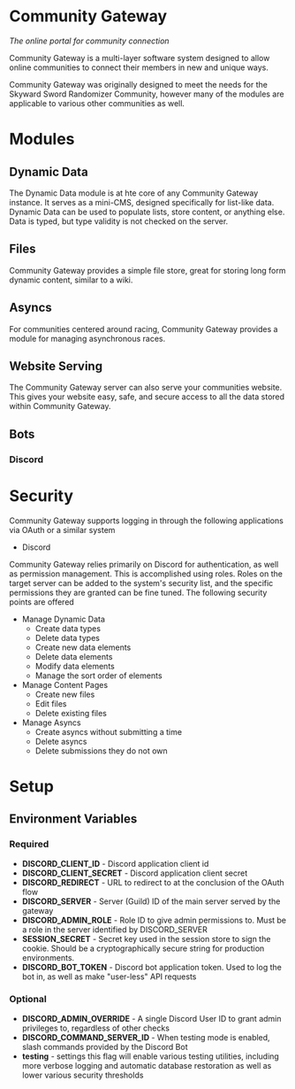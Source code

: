 # Community Gateway
*The online portal for community connection*

Community Gateway is a multi-layer software system designed to allow online
communities to connect their members in new and unique ways.

Community Gateway was originally designed to meet the needs for the Skyward
Sword Randomizer Community, however many of the modules are applicable to
various other communities as well.

# Modules
## Dynamic Data
The Dynamic Data module is at hte core of any Community Gateway instance. It serves as a mini-CMS, designed specifically for list-like data. Dynamic Data can
be used to populate lists, store content, or anything else. Data is typed, but
type validity is not checked on the server.

## Files
Community Gateway provides a simple file store, great for storing long form
dynamic content, similar to a wiki.

## Asyncs
For communities centered around racing, Community Gateway provides a module for
managing asynchronous races.

## Website Serving
The Community Gateway server can also serve your communities website. This gives
your website easy, safe, and secure access to all the data stored within
Community Gateway.

## Bots
### Discord

# Security
Community Gateway supports logging in through the following applications via
OAuth or a similar system
- Discord

Community Gateway relies primarily on Discord for authentication, as well as
permission management. This is accomplished using roles. Roles on the target
server can be added to the system's security list, and the specific permissions
they are granted can be fine tuned. The following security points are offered
- Manage Dynamic Data
  - Create data types
  - Delete data types
  - Create new data elements
  - Delete data elements
  - Modify data elements
  - Manage the sort order of elements
- Manage Content Pages
  - Create new files
  - Edit files
  - Delete existing files
- Manage Asyncs
  - Create asyncs without submitting a time
  - Delete asyncs
  - Delete submissions they do not own

# Setup
## Environment Variables
### Required
- **DISCORD_CLIENT_ID** - Discord application client id
- **DISCORD_CLIENT_SECRET** - Discord application client secret
- **DISCORD_REDIRECT** - URL to redirect to at the conclusion of the OAuth flow
- **DISCORD_SERVER** - Server (Guild) ID of the main server served by the gateway
- **DISCORD_ADMIN_ROLE** - Role ID to give admin permissions to. Must be a role
  in the server identified by DISCORD_SERVER
- **SESSION_SECRET** - Secret key used in the session store to sign the cookie.
  Should be a cryptographically secure string for production environments.
- **DISCORD_BOT_TOKEN** - Discord bot application token. Used to log the bot in,
  as well as make "user-less" API requests

### Optional
- **DISCORD_ADMIN_OVERRIDE** - A single Discord User ID to grant admin privileges
  to, regardless of other checks
- **DISCORD_COMMAND_SERVER_ID** - When testing mode is enabled, slash commands
  provided by the Discord Bot 
- **testing** - settings this flag will enable various testing utilities,
  including more verbose logging and automatic database restoration as well as
  lower various security thresholds